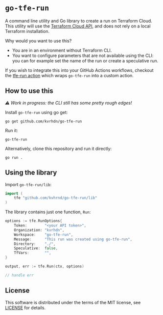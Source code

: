 # `go-tfe-run`

A command line utility and Go library to create a run on Terraform Cloud. This utility will use the [Terraform Cloud API][api], and does not rely on a local Terraform installation.

[api]: https://www.terraform.io/docs/cloud/run/api.html

Why would you want to use this?

- You are in an environment without Terraform CLI.
- You want to configure parameters that are not available using the CLI: you can for example set the name of the run or create a speculative run.

If you wish to integrate this into your GitHub Actions workflows, checkout the [tfe-run action](https://github.com/marketplace/actions/tfe-run) which wraps `go-tfe-run` into a custom action.

## How to use this

_⚠️ Work in progress: the CLI still has some pretty rough edges!_

Install `go-tfe-run` using go get:

```
go get github.com/kvrhdn/go-tfe-run
```

Run it:

```
go-tfe-run
```

Alternatively, clone this repository and run it directly:

```
go run .
```

## Using the library

Import `go-tfe-run/lib`:

```go
import (
    tfe "github.com/kvhrnd/go-tfe-run/lib"
)
```

The library contains just one function, `Run`:

```go
options := tfe.RunOptions{
    Token:        "<your API token>",
    Organization: "kvrhdn",
    Workspace:    "go-tfe-run",
    Message:      "This run was created using go-tfe-run",
    Directory:    "./",
    Speculative:  false,
    TfVars:       "",
}

output, err := tfe.Run(ctx, options)

// handle err
```

## License

This software is distributed under the terms of the MIT license, see [LICENSE](./LICENSE) for details.
